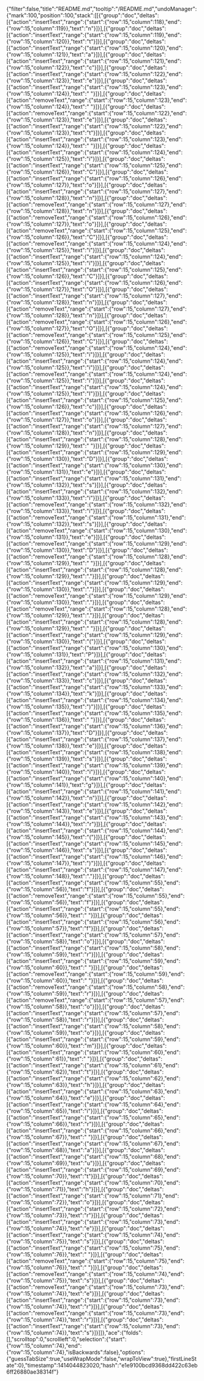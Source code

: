 {"filter":false,"title":"README.md","tooltip":"/README.md","undoManager":{"mark":100,"position":100,"stack":[[{"group":"doc","deltas":[{"action":"insertText","range":{"start":{"row":15,"column":118},"end":{"row":15,"column":119}},"text":"n"}]}],[{"group":"doc","deltas":[{"action":"insertText","range":{"start":{"row":15,"column":119},"end":{"row":15,"column":120}},"text":"t"}]}],[{"group":"doc","deltas":[{"action":"insertText","range":{"start":{"row":15,"column":120},"end":{"row":15,"column":121}},"text":"a"}]}],[{"group":"doc","deltas":[{"action":"insertText","range":{"start":{"row":15,"column":121},"end":{"row":15,"column":122}},"text":"c"}]}],[{"group":"doc","deltas":[{"action":"insertText","range":{"start":{"row":15,"column":122},"end":{"row":15,"column":123}},"text":"e"}]}],[{"group":"doc","deltas":[{"action":"insertText","range":{"start":{"row":15,"column":123},"end":{"row":15,"column":124}},"text":" "}]}],[{"group":"doc","deltas":[{"action":"removeText","range":{"start":{"row":15,"column":123},"end":{"row":15,"column":124}},"text":" "}]}],[{"group":"doc","deltas":[{"action":"removeText","range":{"start":{"row":15,"column":122},"end":{"row":15,"column":123}},"text":"e"}]}],[{"group":"doc","deltas":[{"action":"insertText","range":{"start":{"row":15,"column":122},"end":{"row":15,"column":123}},"text":"t"}]}],[{"group":"doc","deltas":[{"action":"insertText","range":{"start":{"row":15,"column":123},"end":{"row":15,"column":124}},"text":" "}]}],[{"group":"doc","deltas":[{"action":"insertText","range":{"start":{"row":15,"column":124},"end":{"row":15,"column":125}},"text":"i"}]}],[{"group":"doc","deltas":[{"action":"insertText","range":{"start":{"row":15,"column":125},"end":{"row":15,"column":126}},"text":"C"}]}],[{"group":"doc","deltas":[{"action":"insertText","range":{"start":{"row":15,"column":126},"end":{"row":15,"column":127}},"text":"o"}]}],[{"group":"doc","deltas":[{"action":"insertText","range":{"start":{"row":15,"column":127},"end":{"row":15,"column":128}},"text":"n"}]}],[{"group":"doc","deltas":[{"action":"removeText","range":{"start":{"row":15,"column":127},"end":{"row":15,"column":128}},"text":"n"}]}],[{"group":"doc","deltas":[{"action":"removeText","range":{"start":{"row":15,"column":126},"end":{"row":15,"column":127}},"text":"o"}]}],[{"group":"doc","deltas":[{"action":"removeText","range":{"start":{"row":15,"column":125},"end":{"row":15,"column":126}},"text":"C"}]}],[{"group":"doc","deltas":[{"action":"removeText","range":{"start":{"row":15,"column":124},"end":{"row":15,"column":125}},"text":"i"}]}],[{"group":"doc","deltas":[{"action":"insertText","range":{"start":{"row":15,"column":124},"end":{"row":15,"column":125}},"text":"i"}]}],[{"group":"doc","deltas":[{"action":"insertText","range":{"start":{"row":15,"column":125},"end":{"row":15,"column":126}},"text":"C"}]}],[{"group":"doc","deltas":[{"action":"insertText","range":{"start":{"row":15,"column":126},"end":{"row":15,"column":127}},"text":"O"}]}],[{"group":"doc","deltas":[{"action":"insertText","range":{"start":{"row":15,"column":127},"end":{"row":15,"column":128}},"text":"n"}]}],[{"group":"doc","deltas":[{"action":"removeText","range":{"start":{"row":15,"column":127},"end":{"row":15,"column":128}},"text":"n"}]}],[{"group":"doc","deltas":[{"action":"removeText","range":{"start":{"row":15,"column":126},"end":{"row":15,"column":127}},"text":"O"}]}],[{"group":"doc","deltas":[{"action":"removeText","range":{"start":{"row":15,"column":125},"end":{"row":15,"column":126}},"text":"C"}]}],[{"group":"doc","deltas":[{"action":"removeText","range":{"start":{"row":15,"column":124},"end":{"row":15,"column":125}},"text":"i"}]}],[{"group":"doc","deltas":[{"action":"insertText","range":{"start":{"row":15,"column":124},"end":{"row":15,"column":125}},"text":"i"}]}],[{"group":"doc","deltas":[{"action":"removeText","range":{"start":{"row":15,"column":124},"end":{"row":15,"column":125}},"text":"i"}]}],[{"group":"doc","deltas":[{"action":"insertText","range":{"start":{"row":15,"column":124},"end":{"row":15,"column":125}},"text":"I"}]}],[{"group":"doc","deltas":[{"action":"insertText","range":{"start":{"row":15,"column":125},"end":{"row":15,"column":126}},"text":"c"}]}],[{"group":"doc","deltas":[{"action":"insertText","range":{"start":{"row":15,"column":126},"end":{"row":15,"column":127}},"text":"o"}]}],[{"group":"doc","deltas":[{"action":"insertText","range":{"start":{"row":15,"column":127},"end":{"row":15,"column":128}},"text":"n"}]}],[{"group":"doc","deltas":[{"action":"insertText","range":{"start":{"row":15,"column":128},"end":{"row":15,"column":129}},"text":" "}]}],[{"group":"doc","deltas":[{"action":"insertText","range":{"start":{"row":15,"column":129},"end":{"row":15,"column":130}},"text":"D"}]}],[{"group":"doc","deltas":[{"action":"insertText","range":{"start":{"row":15,"column":130},"end":{"row":15,"column":131}},"text":"e"}]}],[{"group":"doc","deltas":[{"action":"insertText","range":{"start":{"row":15,"column":131},"end":{"row":15,"column":132}},"text":"s"}]}],[{"group":"doc","deltas":[{"action":"insertText","range":{"start":{"row":15,"column":132},"end":{"row":15,"column":133}},"text":"i"}]}],[{"group":"doc","deltas":[{"action":"removeText","range":{"start":{"row":15,"column":132},"end":{"row":15,"column":133}},"text":"i"}]}],[{"group":"doc","deltas":[{"action":"removeText","range":{"start":{"row":15,"column":131},"end":{"row":15,"column":132}},"text":"s"}]}],[{"group":"doc","deltas":[{"action":"removeText","range":{"start":{"row":15,"column":130},"end":{"row":15,"column":131}},"text":"e"}]}],[{"group":"doc","deltas":[{"action":"removeText","range":{"start":{"row":15,"column":129},"end":{"row":15,"column":130}},"text":"D"}]}],[{"group":"doc","deltas":[{"action":"removeText","range":{"start":{"row":15,"column":128},"end":{"row":15,"column":129}},"text":" "}]}],[{"group":"doc","deltas":[{"action":"insertText","range":{"start":{"row":15,"column":128},"end":{"row":15,"column":129}},"text":"."}]}],[{"group":"doc","deltas":[{"action":"insertText","range":{"start":{"row":15,"column":129},"end":{"row":15,"column":130}},"text":"."}]}],[{"group":"doc","deltas":[{"action":"removeText","range":{"start":{"row":15,"column":129},"end":{"row":15,"column":130}},"text":"."}]}],[{"group":"doc","deltas":[{"action":"removeText","range":{"start":{"row":15,"column":128},"end":{"row":15,"column":129}},"text":"."}]}],[{"group":"doc","deltas":[{"action":"insertText","range":{"start":{"row":15,"column":128},"end":{"row":15,"column":129}},"text":" "}]}],[{"group":"doc","deltas":[{"action":"insertText","range":{"start":{"row":15,"column":129},"end":{"row":15,"column":130}},"text":"("}]}],[{"group":"doc","deltas":[{"action":"insertText","range":{"start":{"row":15,"column":130},"end":{"row":15,"column":131}},"text":"P"}]}],[{"group":"doc","deltas":[{"action":"insertText","range":{"start":{"row":15,"column":131},"end":{"row":15,"column":132}},"text":"a"}]}],[{"group":"doc","deltas":[{"action":"insertText","range":{"start":{"row":15,"column":132},"end":{"row":15,"column":133}},"text":"c"}]}],[{"group":"doc","deltas":[{"action":"insertText","range":{"start":{"row":15,"column":133},"end":{"row":15,"column":134}},"text":"k"}]}],[{"group":"doc","deltas":[{"action":"insertText","range":{"start":{"row":15,"column":134},"end":{"row":15,"column":135}},"text":")"}]}],[{"group":"doc","deltas":[{"action":"insertText","range":{"start":{"row":15,"column":135},"end":{"row":15,"column":136}},"text":" "}]}],[{"group":"doc","deltas":[{"action":"insertText","range":{"start":{"row":15,"column":136},"end":{"row":15,"column":137}},"text":"D"}]}],[{"group":"doc","deltas":[{"action":"insertText","range":{"start":{"row":15,"column":137},"end":{"row":15,"column":138}},"text":"e"}]}],[{"group":"doc","deltas":[{"action":"insertText","range":{"start":{"row":15,"column":138},"end":{"row":15,"column":139}},"text":"s"}]}],[{"group":"doc","deltas":[{"action":"insertText","range":{"start":{"row":15,"column":139},"end":{"row":15,"column":140}},"text":"i"}]}],[{"group":"doc","deltas":[{"action":"insertText","range":{"start":{"row":15,"column":140},"end":{"row":15,"column":141}},"text":"g"}]}],[{"group":"doc","deltas":[{"action":"insertText","range":{"start":{"row":15,"column":141},"end":{"row":15,"column":142}},"text":"n"}]}],[{"group":"doc","deltas":[{"action":"insertText","range":{"start":{"row":15,"column":142},"end":{"row":15,"column":143}},"text":"e"}]}],[{"group":"doc","deltas":[{"action":"insertText","range":{"start":{"row":15,"column":143},"end":{"row":15,"column":144}},"text":"r"}]}],[{"group":"doc","deltas":[{"action":"insertText","range":{"start":{"row":15,"column":144},"end":{"row":15,"column":145}},"text":"("}]}],[{"group":"doc","deltas":[{"action":"insertText","range":{"start":{"row":15,"column":145},"end":{"row":15,"column":146}},"text":"s"}]}],[{"group":"doc","deltas":[{"action":"insertText","range":{"start":{"row":15,"column":146},"end":{"row":15,"column":147}},"text":")"}]}],[{"group":"doc","deltas":[{"action":"insertText","range":{"start":{"row":15,"column":147},"end":{"row":15,"column":148}},"text":"."}]}],[{"group":"doc","deltas":[{"action":"insertText","range":{"start":{"row":15,"column":55},"end":{"row":15,"column":56}},"text":"f"}]}],[{"group":"doc","deltas":[{"action":"removeText","range":{"start":{"row":15,"column":55},"end":{"row":15,"column":56}},"text":"f"}]}],[{"group":"doc","deltas":[{"action":"insertText","range":{"start":{"row":15,"column":55},"end":{"row":15,"column":56}},"text":" "}]}],[{"group":"doc","deltas":[{"action":"insertText","range":{"start":{"row":15,"column":56},"end":{"row":15,"column":57}},"text":"f"}]}],[{"group":"doc","deltas":[{"action":"insertText","range":{"start":{"row":15,"column":57},"end":{"row":15,"column":58}},"text":"o"}]}],[{"group":"doc","deltas":[{"action":"insertText","range":{"start":{"row":15,"column":58},"end":{"row":15,"column":59}},"text":"r"}]}],[{"group":"doc","deltas":[{"action":"insertText","range":{"start":{"row":15,"column":59},"end":{"row":15,"column":60}},"text":" "}]}],[{"group":"doc","deltas":[{"action":"removeText","range":{"start":{"row":15,"column":59},"end":{"row":15,"column":60}},"text":" "}]}],[{"group":"doc","deltas":[{"action":"removeText","range":{"start":{"row":15,"column":58},"end":{"row":15,"column":59}},"text":"r"}]}],[{"group":"doc","deltas":[{"action":"removeText","range":{"start":{"row":15,"column":57},"end":{"row":15,"column":58}},"text":"o"}]}],[{"group":"doc","deltas":[{"action":"insertText","range":{"start":{"row":15,"column":57},"end":{"row":15,"column":58}},"text":"r"}]}],[{"group":"doc","deltas":[{"action":"insertText","range":{"start":{"row":15,"column":58},"end":{"row":15,"column":59}},"text":"o"}]}],[{"group":"doc","deltas":[{"action":"insertText","range":{"start":{"row":15,"column":59},"end":{"row":15,"column":60}},"text":"m"}]}],[{"group":"doc","deltas":[{"action":"insertText","range":{"start":{"row":15,"column":60},"end":{"row":15,"column":61}},"text":" "}]}],[{"group":"doc","deltas":[{"action":"insertText","range":{"start":{"row":15,"column":61},"end":{"row":15,"column":62}},"text":"t"}]}],[{"group":"doc","deltas":[{"action":"insertText","range":{"start":{"row":15,"column":62},"end":{"row":15,"column":63}},"text":"h"}]}],[{"group":"doc","deltas":[{"action":"insertText","range":{"start":{"row":15,"column":63},"end":{"row":15,"column":64}},"text":"e"}]}],[{"group":"doc","deltas":[{"action":"insertText","range":{"start":{"row":15,"column":64},"end":{"row":15,"column":65}},"text":"i"}]}],[{"group":"doc","deltas":[{"action":"insertText","range":{"start":{"row":15,"column":65},"end":{"row":15,"column":66}},"text":"r"}]}],[{"group":"doc","deltas":[{"action":"insertText","range":{"start":{"row":15,"column":66},"end":{"row":15,"column":67}},"text":" "}]}],[{"group":"doc","deltas":[{"action":"insertText","range":{"start":{"row":15,"column":67},"end":{"row":15,"column":68}},"text":"a"}]}],[{"group":"doc","deltas":[{"action":"insertText","range":{"start":{"row":15,"column":68},"end":{"row":15,"column":69}},"text":"u"}]}],[{"group":"doc","deltas":[{"action":"insertText","range":{"start":{"row":15,"column":69},"end":{"row":15,"column":70}},"text":"t"}]}],[{"group":"doc","deltas":[{"action":"insertText","range":{"start":{"row":15,"column":70},"end":{"row":15,"column":71}},"text":"h"}]}],[{"group":"doc","deltas":[{"action":"insertText","range":{"start":{"row":15,"column":71},"end":{"row":15,"column":72}},"text":"o"}]}],[{"group":"doc","deltas":[{"action":"insertText","range":{"start":{"row":15,"column":72},"end":{"row":15,"column":73}},"text":"r"}]}],[{"group":"doc","deltas":[{"action":"insertText","range":{"start":{"row":15,"column":73},"end":{"row":15,"column":74}},"text":"e"}]}],[{"group":"doc","deltas":[{"action":"insertText","range":{"start":{"row":15,"column":74},"end":{"row":15,"column":75}},"text":"s"}]}],[{"group":"doc","deltas":[{"action":"insertText","range":{"start":{"row":15,"column":75},"end":{"row":15,"column":76}},"text":" "}]}],[{"group":"doc","deltas":[{"action":"removeText","range":{"start":{"row":15,"column":75},"end":{"row":15,"column":76}},"text":" "}]}],[{"group":"doc","deltas":[{"action":"removeText","range":{"start":{"row":15,"column":74},"end":{"row":15,"column":75}},"text":"s"}]}],[{"group":"doc","deltas":[{"action":"removeText","range":{"start":{"row":15,"column":73},"end":{"row":15,"column":74}},"text":"e"}]}],[{"group":"doc","deltas":[{"action":"insertText","range":{"start":{"row":15,"column":73},"end":{"row":15,"column":74}},"text":"r"}]}],[{"group":"doc","deltas":[{"action":"removeText","range":{"start":{"row":15,"column":73},"end":{"row":15,"column":74}},"text":"r"}]}],[{"group":"doc","deltas":[{"action":"insertText","range":{"start":{"row":15,"column":73},"end":{"row":15,"column":74}},"text":"s"}]}]]},"ace":{"folds":[],"scrolltop":0,"scrollleft":0,"selection":{"start":{"row":15,"column":74},"end":{"row":15,"column":74},"isBackwards":false},"options":{"guessTabSize":true,"useWrapMode":false,"wrapToView":true},"firstLineState":0},"timestamp":1414044823020,"hash":"e1e9100bcd9368dd422c63eb6ff26880ae38314f"}